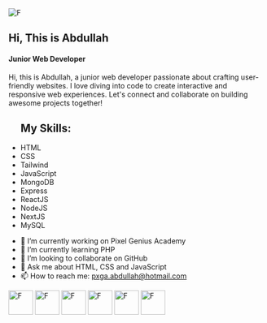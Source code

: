 <img src="https://scontent.fcgp27-1.fna.fbcdn.net/v/t39.30808-6/444488719_768771605402641_2424607927426800625_n.jpg?_nc_cat=102&ccb=1-7&_nc_sid=86c6b0&_nc_eui2=AeEwCzdchQ6aoE-Jw9rClalGdPDJrBgvALR08MmsGC8AtEyGj7G-1YDK_XkgwX92CFPR5rdl3VnRtVQ7HfzUA4Qz&_nc_ohc=CwEHqqvQ-YoQ7kNvgGNFlSv&_nc_ht=scontent.fcgp27-1.fna&oh=00_AYB9IfzgR7yX_pozWHcx7sF8_tFWE491TNvkA-loJcBhwg&oe=66F75FAE" alt="F">

## Hi, This is Abdullah
#### Junior Web Developer

Hi, this is Abdullah, a junior web developer passionate about crafting user-friendly websites. I love diving into code to create interactive and responsive web experiences. Let's connect and collaborate on building awesome projects together!



<ul>
  <h2>My Skills:</h2>
  <li>HTML</li>
  <li>CSS</li>
  <li>Tailwind</li>
  <li>JavaScript</li>
  <li>MongoDB</li>
  <li>Express</li>
  <li>ReactJS</li>
  <li>NodeJS</li>
  <li>NextJS</li>
  <li>MySQL</li>
</ul>

- 🔭 I’m currently working on Pixel Genius Academy 
- 🌱 I’m currently learning PHP 
- 👯 I’m looking to collaborate on GitHub 
- 💬 Ask me about HTML, CSS and JavaScript 
- 📫 How to reach me: pxga.abdullah@hotmail.com 

<a href="https://github.com/pxgacademy" target="_blank"><img style="width: 48px; height: 48px" src="https://pxgacademy.github.io/Emojis_and_Icons/icons/Stylish_for_DarkBackground/sGitHub.png" alt="F"></a>
<a href="https://www.facebook.com/pxga.abdullah" target="_blank"><img style="width: 48px; height: 48px" src="https://pxgacademy.github.io/Emojis_and_Icons/icons/Stylish_for_DarkBackground/sFacebook.png" alt="F"></a>
<a href="https://www.instagram.com/pxgacademy/" target="_blank"><img style="width: 48px; height: 48px" src="https://pxgacademy.github.io/Emojis_and_Icons/icons/Stylish_for_DarkBackground/sInstagram.png" alt="F"></a>
<a href="https://x.com/myapplectg" target="_blank"><img style="width: 48px; height: 48px" src="https://pxgacademy.github.io/Emojis_and_Icons/icons/Stylish_for_DarkBackground/sTwitter.png" alt="F"></a>
<a href="https://discord.gg/7ghbPxug" target="_blank"><img style="width: 48px; height: 48px" src="https://pxgacademy.github.io/Emojis_and_Icons/icons/Stylish_for_DarkBackground/sDiscord.png" alt="F"></a>
<a href="https://www.reddit.com/user/pxgacademy/" target="_blank"><img style="width: 48px; height: 48px" src="https://pxgacademy.github.io/Emojis_and_Icons/icons/Stylish_for_DarkBackground/sReddit.png" alt="F"></a>








